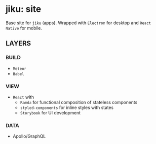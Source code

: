 # jiku: site

Base site for `jiku` (apps).
Wrapped with `Electron` for desktop and `React Native` for mobile.

## LAYERS

### BUILD

- `Meteor`
- `Babel`

### VIEW

- `React` with
  - `Ramda` for functional composition of stateless components
  - `styled-components` for inline styles with states
  - `Storybook` for UI development

### DATA

- Apollo/GraphQL
